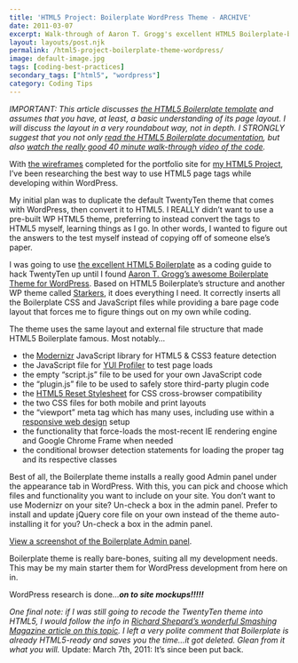 ```yaml
---
title: 'HTML5 Project: Boilerplate WordPress Theme - ARCHIVE'
date: 2011-03-07
excerpt: Walk-through of Aaron T. Grogg's excellent HTML5 Boilerplate-based WordPress theme. Includes a great admin screen for custom configuration.
layout: layouts/post.njk
permalink: /html5-project-boilerplate-theme-wordpress/
image: default-image.jpg
tags: [coding-best-practices]
secondary_tags: ["html5", "wordpress"]
category: Coding Tips
---
```

*IMPORTANT: This article discusses [the HTML5 Boilerplate template][1] and assumes that you have, at least, a basic understanding of its page layout. I will discuss the layout in a very roundabout way, not in depth. I STRONGLY suggest that you not only [read the HTML5 Boilerplate documentation][2], but also [watch the really good 40 minute walk-through video of the code][3].*

 [1]: http://html5boilerplate.com/
 [2]: https://github.com/paulirish/html5-boilerplate/wiki
 [3]: /html5-boilerplate-video/

With [the wireframes][4] completed for the portfolio site for [my HTML5 Project][5], I’ve been researching the best way to use HTML5 page tags while developing within WordPress.

 [4]: /html5-project-update-completed-wireframes/
 [5]: /html5-project/

My initial plan was to duplicate the default TwentyTen theme that comes with WordPress, then convert it to HTML5. I REALLY didn’t want to use a pre-built WP HTML5 theme, preferring to instead convert the  tags to HTML5 myself, learning things as I go. In other words, I wanted to figure out the answers to the test myself instead of copying off of someone else’s paper.

I was going to use [the excellent HTML5 Boilerplate][1] as a coding guide to hack TwentyTen up until I found [Aaron T. Grogg’s awesome Boilerplate Theme for WordPress][6]. Based on HTML5 Boilerplate’s structure and another WP theme called [Starkers][7], it does everything I need. It correctly inserts all the Boilerplate CSS and JavaScript files while providing a bare page code layout that forces me to figure things out on my own while coding.

 [6]: http://wordpress.org/extend/themes/boilerplate
 [7]: http://starkerstheme.com/

The theme uses the same layout and external file structure that made HTML5 Boilerplate famous. Most notably…

*   the [Modernizr][8] JavaScript library for HTML5 & CSS3 feature detection
*   the JavaScript file for [YUI Profiler][9] to test page loads
*   the empty “script.js” file to be used for your own JavaScript code
*   the “plugin.js” file to be used to safely store third-party plugin code
*   the [HTML5 Reset Stylesheet][10] for CSS cross-browser compatibility
*   the two CSS files for both mobile and print layouts
*   the “viewport” meta tag which has many uses, including use within a [responsive web design][11] setup
*   the functionality that force-loads the most-recent IE rendering engine and Google Chrome Frame when needed
*   the conditional browser detection statements for loading the proper  tag and its respective classes

 [8]: http://www.modernizr.com/
 [9]: http://developer.yahoo.com/yui/profiler/
 [10]: http://html5doctor.com/html-5-reset-stylesheet/
 [11]: http://www.alistapart.com/articles/responsive-web-design/

Best of all, the Boilerplate theme installs a really good Admin panel under the appearance tab in WordPress. With this, you can pick and choose which files and functionality you want to include on your site. You don’t want to use Modernizr on your site? Un-check a box in the admin panel. Prefer to install and update jQuery core file on your own instead of the theme auto-installing it for you? Un-check a box in the admin panel.

[View a screenshot of the Boilerplate Admin panel][12].

 [12]: /wp-content/uploads/2011/03/boilerplate.png

Boilerplate theme is really bare-bones, suiting all my development needs. This may be my main starter them for WordPress development from here on in.

WordPress research is done…***on to site mockups!!!!!***

*One final note: if I was still going to recode the TwentyTen theme into HTML5, I would follow the info in [Richard Shepard’s wonderful Smashing Magazine article on this topic][13]. I left a very polite comment that Boilerplate is already HTML5-ready and saves you the time…it got deleted. Glean from it what you will.* Update: March 7th, 2011: It’s since been put back.

 [13]: http://www.smashingmagazine.com/2011/02/22/using-html5-to-transform-wordpress-twentyten-theme/